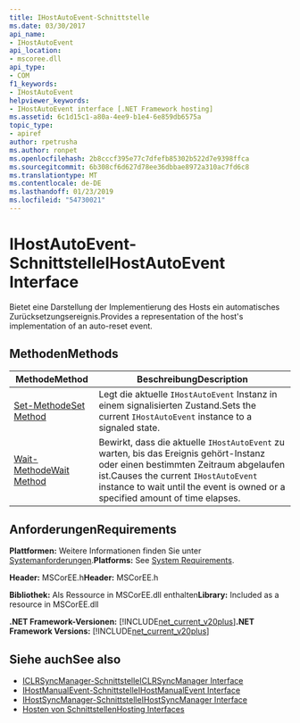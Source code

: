 ```yaml
---
title: IHostAutoEvent-Schnittstelle
ms.date: 03/30/2017
api_name:
- IHostAutoEvent
api_location:
- mscoree.dll
api_type:
- COM
f1_keywords:
- IHostAutoEvent
helpviewer_keywords:
- IHostAutoEvent interface [.NET Framework hosting]
ms.assetid: 6c1d15c1-a80a-4ee9-b1e4-6e859db6575a
topic_type:
- apiref
author: rpetrusha
ms.author: ronpet
ms.openlocfilehash: 2b8cccf395e77c7dfefb85302b522d7e9398ffca
ms.sourcegitcommit: 6b308cf6d627d78ee36dbbae8972a310ac7fd6c8
ms.translationtype: MT
ms.contentlocale: de-DE
ms.lasthandoff: 01/23/2019
ms.locfileid: "54730021"
---
```

# <a name="ihostautoevent-interface"></a><span data-ttu-id="73910-102">IHostAutoEvent-Schnittstelle</span><span class="sxs-lookup"><span data-stu-id="73910-102">IHostAutoEvent Interface</span></span>
<span data-ttu-id="73910-103">Bietet eine Darstellung der Implementierung des Hosts ein automatisches Zurücksetzungsereignis.</span><span class="sxs-lookup"><span data-stu-id="73910-103">Provides a representation of the host's implementation of an auto-reset event.</span></span>  
  
## <a name="methods"></a><span data-ttu-id="73910-104">Methoden</span><span class="sxs-lookup"><span data-stu-id="73910-104">Methods</span></span>  
  
|<span data-ttu-id="73910-105">Methode</span><span class="sxs-lookup"><span data-stu-id="73910-105">Method</span></span>|<span data-ttu-id="73910-106">Beschreibung</span><span class="sxs-lookup"><span data-stu-id="73910-106">Description</span></span>|  
|------------|-----------------|  
|[<span data-ttu-id="73910-107">Set-Methode</span><span class="sxs-lookup"><span data-stu-id="73910-107">Set Method</span></span>](../../../../docs/framework/unmanaged-api/hosting/ihostautoevent-set-method.md)|<span data-ttu-id="73910-108">Legt die aktuelle `IHostAutoEvent` Instanz in einem signalisierten Zustand.</span><span class="sxs-lookup"><span data-stu-id="73910-108">Sets the current `IHostAutoEvent` instance to a signaled state.</span></span>|  
|[<span data-ttu-id="73910-109">Wait-Methode</span><span class="sxs-lookup"><span data-stu-id="73910-109">Wait Method</span></span>](../../../../docs/framework/unmanaged-api/hosting/ihostautoevent-wait-method.md)|<span data-ttu-id="73910-110">Bewirkt, dass die aktuelle `IHostAutoEvent` zu warten, bis das Ereignis gehört-Instanz oder einen bestimmten Zeitraum abgelaufen ist.</span><span class="sxs-lookup"><span data-stu-id="73910-110">Causes the current `IHostAutoEvent` instance to wait until the event is owned or a specified amount of time elapses.</span></span>|  
  
## <a name="requirements"></a><span data-ttu-id="73910-111">Anforderungen</span><span class="sxs-lookup"><span data-stu-id="73910-111">Requirements</span></span>  
 <span data-ttu-id="73910-112">**Plattformen:** Weitere Informationen finden Sie unter [Systemanforderungen](../../../../docs/framework/get-started/system-requirements.md).</span><span class="sxs-lookup"><span data-stu-id="73910-112">**Platforms:** See [System Requirements](../../../../docs/framework/get-started/system-requirements.md).</span></span>  
  
 <span data-ttu-id="73910-113">**Header:** MSCorEE.h</span><span class="sxs-lookup"><span data-stu-id="73910-113">**Header:** MSCorEE.h</span></span>  
  
 <span data-ttu-id="73910-114">**Bibliothek:** Als Ressource in MSCorEE.dll enthalten</span><span class="sxs-lookup"><span data-stu-id="73910-114">**Library:** Included as a resource in MSCorEE.dll</span></span>  
  
 <span data-ttu-id="73910-115">**.NET Framework-Versionen:** [!INCLUDE[net_current_v20plus](../../../../includes/net-current-v20plus-md.md)]</span><span class="sxs-lookup"><span data-stu-id="73910-115">**.NET Framework Versions:** [!INCLUDE[net_current_v20plus](../../../../includes/net-current-v20plus-md.md)]</span></span>  
  
## <a name="see-also"></a><span data-ttu-id="73910-116">Siehe auch</span><span class="sxs-lookup"><span data-stu-id="73910-116">See also</span></span>
- [<span data-ttu-id="73910-117">ICLRSyncManager-Schnittstelle</span><span class="sxs-lookup"><span data-stu-id="73910-117">ICLRSyncManager Interface</span></span>](../../../../docs/framework/unmanaged-api/hosting/iclrsyncmanager-interface.md)
- [<span data-ttu-id="73910-118">IHostManualEvent-Schnittstelle</span><span class="sxs-lookup"><span data-stu-id="73910-118">IHostManualEvent Interface</span></span>](../../../../docs/framework/unmanaged-api/hosting/ihostmanualevent-interface.md)
- [<span data-ttu-id="73910-119">IHostSyncManager-Schnittstelle</span><span class="sxs-lookup"><span data-stu-id="73910-119">IHostSyncManager Interface</span></span>](../../../../docs/framework/unmanaged-api/hosting/ihostsyncmanager-interface.md)
- [<span data-ttu-id="73910-120">Hosten von Schnittstellen</span><span class="sxs-lookup"><span data-stu-id="73910-120">Hosting Interfaces</span></span>](../../../../docs/framework/unmanaged-api/hosting/hosting-interfaces.md)
